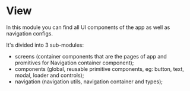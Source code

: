 # View

In this module you can find all UI components of the app as well as navigation configs.

It's divided into 3 sub-modules:

- screens (container components that are the pages of app and promitives for Navigation container component);
- components (global, reusable primitive components, eg: button, text, modal, loader and controls);
- navigation (navigation utils, navigation container and types);
